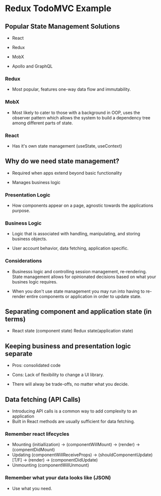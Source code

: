 # Redux TodoMVC Example


## Popular State Management Solutions

- React

- Redux

- MobX

- Apollo and GraphQL

### Redux

- Most popular, features one-way data flow and immutability. 

### MobX

- Most likely to cater to those with a background in OOP, uses the observer pattern which allows the system to build a dependency 
tree among different parts of state.

### React

- Has it's own state management (useState, useContext)

## Why do we need state management? 

- Required when apps extend beyond basic functionality

- Manages business logic

### Presentation Logic

- How components appear on a page, agnostic towards the applications purpose. 

### Business Logic

- Logic that is associated with handling, manipulating, and storing business objects. 

- User account behavior, data fetching, application specific. 

### Considerations

- Businesss logic and controlling session management, re-rendering. State management allows for opinionated decisions based on what your busines logic requires. 


- When you don't use state management you may run into having to re-render entire components or application in order to update state. 

## Separating component and application state (in terms)

- React state (component state) Redux state(application state)

## Keeping business and presentation logic separate

- Pros: consolidated code

- Cons: Lack of flexibility to change a UI library. 

- There will alway be trade-offs, no matter what you decide. 

## Data fetching (API Calls)

- Introducing API calls is a common way to add complexity to an application 
- Built in React methods are usually sufficient for data fetching. 

### Remember react lifecycles

- Mounting (initiallization) -> (componentWillMount) -> (render) -> (compnentDidMount)
- Updating (componentWillReceiveProps) -> (shouldComponentUpdate) [T/F] -> (render) -> (componentDidUpdate)
- Unmounting (componentWillUnmount)

### Remember what your data looks like (JSON)

- Use what you need. 